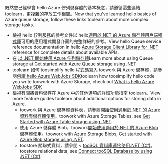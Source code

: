 
<span data-ttu-id="1c854-101">既然您已經學會 hello Azure 佇列儲存體的基本概念，請遵循這些連結 toolearn，更複雜的存放工作相關。</span><span class="sxs-lookup"><span data-stu-id="1c854-101">Now that you've learned hello basics of Azure queue storage, follow these links toolearn about more complex storage tasks.</span></span>

* <span data-ttu-id="1c854-102">檢視 hello 佇列服務的參考文件以 hello[適用於.NET 的 Azure 儲存體用戶端程式庫](http://go.microsoft.com/fwlink/?LinkID=390731)可用的應用程式開發介面的完整詳細的參考。</span><span class="sxs-lookup"><span data-stu-id="1c854-102">View hello Queue service reference documentation in hello [Azure Storage Client Library for .NET](http://go.microsoft.com/fwlink/?LinkID=390731) reference for complete details about available APIs.</span></span>
* <span data-ttu-id="1c854-103">在 [以 .NET 開始使用 Azure 佇列儲存體](../articles/storage/queues/storage-dotnet-how-to-use-queues.md)</span><span class="sxs-lookup"><span data-stu-id="1c854-103">Learn more about using Queue storage at [Get started with Azure Queue storage using .NET](../articles/storage/queues/storage-dotnet-how-to-use-queues.md)</span></span>
* <span data-ttu-id="1c854-104">toolearn 如何 toosimplify hello 程式碼寫入 toowork 與 Azure 儲存體，請參閱[何謂 hello Azure WebJobs SDK](../articles/app-service-web/websites-dotnet-webjobs-sdk.md)</span><span class="sxs-lookup"><span data-stu-id="1c854-104">toolearn how toosimplify hello code you write toowork with Azure Storage, check out [What is hello Azure WebJobs SDK](../articles/app-service-web/websites-dotnet-webjobs-sdk.md)</span></span>
* <span data-ttu-id="1c854-105">檢視有關將資料儲存在 Azure 中的其他選項的詳細功能指南 toolearn。</span><span class="sxs-lookup"><span data-stu-id="1c854-105">View more feature guides toolearn about additional options for storing data in Azure.</span></span>
  * <span data-ttu-id="1c854-106">toowork 與 Azure 儲存體資料表，請參閱[開始使用適用於.NET 的 Azure 資料表儲存體使用](../articles/cosmos-db/table-storage-how-to-use-dotnet.md)。</span><span class="sxs-lookup"><span data-stu-id="1c854-106">toowork with Azure Storage Tables, see [Get Started with Azure Table storage using .NET](../articles/cosmos-db/table-storage-how-to-use-dotnet.md).</span></span>
  * <span data-ttu-id="1c854-107">使用 Azure 儲存體 Blob，toowork[開始使用適用於.NET 的 Azure Blob 儲存體使用](../articles/storage/blobs/storage-dotnet-how-to-use-blobs.md)。</span><span class="sxs-lookup"><span data-stu-id="1c854-107">toowork with Azure Storage Blobs, [Get started with Azure Blob storage using .NET](../articles/storage/blobs/storage-dotnet-how-to-use-blobs.md).</span></span>
  * <span data-ttu-id="1c854-108">toostore 關聯式資料，請參閱 < [tooSQL 資料庫連接使用.NET (C#)](../articles/sql-database/sql-database-develop-dotnet-simple.md)。</span><span class="sxs-lookup"><span data-stu-id="1c854-108">toostore relational data, see [Connect tooSQL Database by using .NET (C#)](../articles/sql-database/sql-database-develop-dotnet-simple.md).</span></span>

